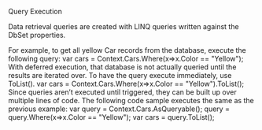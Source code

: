 Query Execution

Data retrieval queries are created with LINQ queries written against the DbSet<T> properties.

For example, to get all yellow Car records from the database, execute the following query:
var cars = Context.Cars.Where(x=>x.Color == "Yellow");
With deferred execution, that database is not actually queried until the results are iterated over. To have
the query execute immediately, use ToList().
var cars = Context.Cars.Where(x=>x.Color == "Yellow").ToList();
Since queries aren’t executed until triggered, they can be built up over multiple lines of code. The
following code sample executes the same as the previous example:
var query = Context.Cars.AsQueryable();
query = query.Where(x=>x.Color == "Yellow");
var cars = query.ToList();

